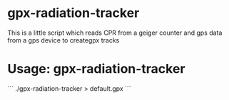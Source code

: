 # gpx-radiation-tracker
This is a little script which reads CPR from a geiger counter and gps data from a gps device to creategpx tracks

# Usage: gpx-radiation-tracker

´´´
./gpx-radiation-tracker > default.gpx
´´´

